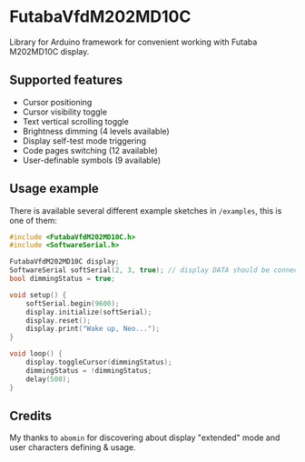 # FutabaVfdM202MD10C
Library for Arduino framework for convenient working with Futaba M202MD10C display. 

## Supported features
- Cursor positioning
- Cursor visibility toggle
- Text vertical scrolling toggle
- Brightness dimming (4 levels available)
- Display self-test mode triggering
- Code pages switching (12 available)
- User-definable symbols (9 available)

## Usage example
There is available several different example sketches in `/examples`, this is one of them:
```c++
#include <FutabaVfdM202MD10C.h>
#include <SoftwareSerial.h>

FutabaVfdM202MD10C display;
SoftwareSerial softSerial(2, 3, true); // display DATA should be connected to pin #3
bool dimmingStatus = true;

void setup() {
    softSerial.begin(9600);
    display.initialize(softSerial);
    display.reset();
    display.print("Wake up, Neo...");
}

void loop() {
    display.toggleCursor(dimmingStatus);
    dimmingStatus = !dimmingStatus;
    delay(500);
}
```

## Credits
My thanks to `abomin` for discovering about display "extended" mode and user characters defining & usage.
